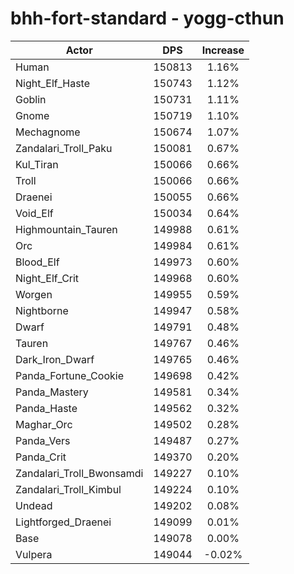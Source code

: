 # bhh-fort-standard - yogg-cthun
| Actor | DPS | Increase |
|---|:---:|:---:|
|Human|150813|1.16%|
|Night_Elf_Haste|150743|1.12%|
|Goblin|150731|1.11%|
|Gnome|150719|1.10%|
|Mechagnome|150674|1.07%|
|Zandalari_Troll_Paku|150081|0.67%|
|Kul_Tiran|150066|0.66%|
|Troll|150066|0.66%|
|Draenei|150055|0.66%|
|Void_Elf|150034|0.64%|
|Highmountain_Tauren|149988|0.61%|
|Orc|149984|0.61%|
|Blood_Elf|149973|0.60%|
|Night_Elf_Crit|149968|0.60%|
|Worgen|149955|0.59%|
|Nightborne|149947|0.58%|
|Dwarf|149791|0.48%|
|Tauren|149767|0.46%|
|Dark_Iron_Dwarf|149765|0.46%|
|Panda_Fortune_Cookie|149698|0.42%|
|Panda_Mastery|149581|0.34%|
|Panda_Haste|149562|0.32%|
|Maghar_Orc|149502|0.28%|
|Panda_Vers|149487|0.27%|
|Panda_Crit|149370|0.20%|
|Zandalari_Troll_Bwonsamdi|149227|0.10%|
|Zandalari_Troll_Kimbul|149224|0.10%|
|Undead|149202|0.08%|
|Lightforged_Draenei|149099|0.01%|
|Base|149078|0.00%|
|Vulpera|149044|-0.02%|
